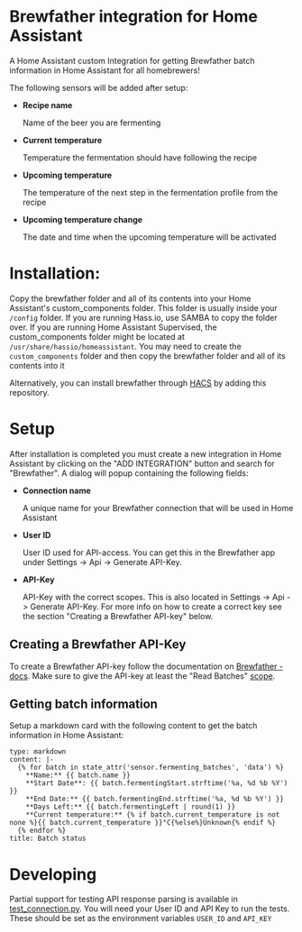 # Brewfather integration for Home Assistant
A Home Assistant custom Integration for getting Brewfather batch information in Home Assistant for all homebrewers!

The following sensors will be added after setup:
- **Recipe name**

  Name of the beer you are fermenting
- **Current temperature**

  Temperature the fermentation should have following the recipe
- **Upcoming temperature**

  The temperature of the next step in the fermentation profile from the recipe
- **Upcoming temperature change**

  The date and time when the upcoming temperature will be activated


# Installation:

Copy the brewfather folder and all of its contents into your Home Assistant's custom_components folder. This folder is usually inside your `/config` folder. If you are running Hass.io, use SAMBA to copy the folder over. If you are running Home Assistant Supervised, the custom_components folder might be located at `/usr/share/hassio/homeassistant`. You may need to create the `custom_components` folder and then copy the brewfather folder and all of its contents into it

Alternatively, you can install brewfather through [HACS](https://hacs.xyz/) by adding this repository.


# Setup

After installation is completed you must create a new integration in Home Assistant by clicking on the "ADD INTEGRATION" button and search for "Brewfather". A dialog will popup containing the following fields:
- **Connection name**

  A unique name for your Brewfather connection that will be used in Home Assistant
- **User ID**

  User ID used for API-access. You can get this in the Brewfather app under Settings -> Api -> Generate API-Key.
- **API-Key**

  API-Key with the correct scopes. This is also located in Settings -> Api -> Generate API-Key. For more info on how to create a correct key see the section "Creating a Brewfather API-key" below.

## Creating a Brewfather API-Key

To create a Brewfather API-key follow the documentation on [Brewfather - docs](https://docs.brewfather.app/api#generate-api-key). Make sure to give the API-key at least the "Read Batches" [scope](https://docs.brewfather.app/api#scopes).

## Getting batch information

Setup a markdown card with the following content to get the batch information in Home Assistant:

```
type: markdown
content: |-
  {% for batch in state_attr('sensor.fermenting_batches', 'data') %}
    **Name:** {{ batch.name }}
    **Start Date**: {{ batch.fermentingStart.strftime('%a, %d %b %Y') }}
    **End Date:** {{ batch.fermentingEnd.strftime('%a, %d %b %Y') }}
    **Days Left:** {{ batch.fermentingLeft | round(1) }}
    **Current temperature:** {% if batch.current_temperature is not none %}{{ batch.current_temperature }}°C{%else%}Unknown{% endif %}
  {% endfor %}
title: Batch status

```

# Developing

Partial support for testing API response parsing is available in [test_connection.py](custom_components%2Fbrewfather%2Ftest_connection.py). You will need your User ID and API Key to run the tests. These should be set as the environment variables `USER_ID` and `API_KEY`